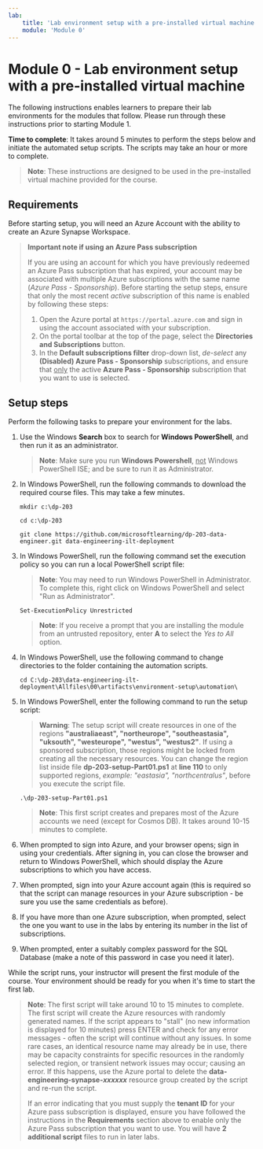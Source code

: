 ```yaml
---
lab:
    title: 'Lab environment setup with a pre-installed virtual machine'
    module: 'Module 0'
---
```


# Module 0 - Lab environment setup with a pre-installed virtual machine

The following instructions enables learners to prepare their lab environments for the modules that follow. Please run through these instructions prior to starting Module 1.

**Time to complete**: It takes around 5 minutes to perform the steps below and initiate the automated setup scripts. The scripts may take an hour or more to complete.

> **Note**: These instructions are designed to be used in the pre-installed virtual machine provided for the course.

## Requirements

Before starting setup, you will need an Azure Account with the ability to create an Azure Synapse Workspace.

> **Important note if using an Azure Pass subscription**
>
> If you are using an account for which you have previously redeemed an Azure Pass subscription that has expired, your account may be associated with multiple Azure subscriptions with the same name (*Azure Pass - Sponsorship*). Before starting the setup steps, ensure that only the most recent *active* subscription of this name is enabled by following these steps:
>
> 1. Open the Azure portal at `https://portal.azure.com` and sign in using the account associated with your subscription.
> 2. On the portal toolbar at the top of the page, select the **Directories and Subscriptions** button.
> 3. In the **Default subscriptions filter** drop-down list, *de-select* any **(Disabled) Azure Pass - Sponsorship** subscriptions, and ensure that <u>only</u> the active **Azure Pass - Sponsorship** subscription that you want to use is selected.

## Setup steps

Perform the following tasks to prepare your environment for the labs.

1. Use the Windows **Search** box to search for **Windows PowerShell**, and then run it as an administrator.

    > **Note**: Make sure you run **Windows Powershell**, <u>not</u> Windows PowerShell ISE; and be sure to run it as Administrator.

2. In Windows PowerShell, run the following commands to download the required course files. This may take a few minutes.

    ```
    mkdir c:\dp-203

    cd c:\dp-203

    git clone https://github.com/microsoftlearning/dp-203-data-engineer.git data-engineering-ilt-deployment
    ```

3. In Windows PowerShell, run the following command set the execution policy so you can run a local PowerShell script file:

    > **Note**: You may need to run Windows PowerShell in Administrator.  To complete this, right click on Windows PowerShell and select "Run as Administrator". 

    ```
    Set-ExecutionPolicy Unrestricted
    ```

    > **Note**: If you receive a prompt that you are installing the module from an untrusted repository, enter **A** to select the *Yes to All* option.

4. In Windows PowerShell, use the following command to change directories to the folder containing the automation scripts.

    ```
    cd C:\dp-203\data-engineering-ilt-deployment\Allfiles\00\artifacts\environment-setup\automation\
    ```
    
5. In Windows PowerShell, enter the following command to run the setup script:
    
    >**Warning**: The setup script will create resources in one of the regions **"australiaeast", "northeurope", "southeastasia", "uksouth", "westeurope", "westus", "westus2"**. If using a sponsored subscription, those regions might be locked from creating all the necessary resources. You can change the region list inside file **dp-203-setup-Part01.ps1** at **line 110** to only supported regions, _example:  "eastasia", "northcentralus"_, before you execute the script file.

    ```
    .\dp-203-setup-Part01.ps1
    ```
    >**Note**: This first script creates and prepares most of the Azure accounts we need (except for Cosmos DB). It takes around 10-15 minutes to complete.

6. When prompted to sign into Azure, and your browser opens; sign in using your credentials. After signing in, you can close the browser and return to Windows PowerShell, which should display the Azure subscriptions to which you have access.

7. When prompted, sign into your Azure account again (this is required so that the script can manage resources in your Azure subscription - be sure you use the same credentials as before).

8. If you have more than one Azure subscription, when prompted, select the one you want to use in the labs by entering its number in the list of subscriptions.

9. When prompted, enter a suitably complex password for the SQL Database (make a note of this password in case you need it later).

While the script runs, your instructor will present the first module of the course. Your environment should be ready for you when it's time to start the first lab.

> **Note**: The first script will take around 10 to 15 minutes to complete. The first script will create the Azure resources with randomly generated names. If the script appears to "stall" (no new information is displayed for 10 minutes) press ENTER and check for any error messages - often the script will continue without any issues.  In some rare cases, an identical resource name may already be in use, there may be capacity constraints for specific resources in the randomly selected region, or transient network issues may occur; causing an error. If this happens, use the Azure portal to delete the **data-engineering-synapse-*xxxxxx*** resource group created by the script and re-run the script.
>
> If an error indicating that you must supply the **tenant ID** for your Azure pass subscription is displayed, ensure you have followed the instructions in the **Requirements** section above to enable only the Azure Pass subscription that you want to use.
You will have **2 additional script** files to run in later labs.
